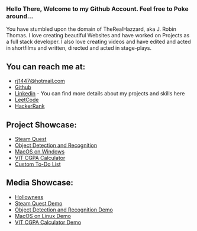 ### Hello There, Welcome to my Github Account. Feel free to Poke around... 

You have stumbled upon the domain of TheRealHazzard, aka J. Robin Thomas. I love creating beautiful Websites and have worked on Projects as a full stack developer. I also love creating videos and have edited and acted in shortfilms and written, directed and acted in stage-plays.


## You can reach me at: 

- rj1447@hotmail.com
- [Github](www.github.com/therealhazzard)
- [Linkedin](https://www.linkedin.com/in/robin-thomas-3a6555183/) - You can find more details about my projects and skills here
- [LeetCode](https://leetcode.com/therealhazzard/)
- [HackerRank](https://www.hackerrank.com/rj1447)

## Project Showcase:

- [Steam Quest](http://steamq.herokuapp.com)
- [Object Detection and Recognition](https://www.youtube.com/watch?v=YJq4Mkoj1gs&t=176s)
- [MacOS on Windows](https://www.youtube.com/watch?v=p2-qGc7WXDA)
- [VIT CGPA Calculator](https://vit-gpacalculator.herokuapp.com)
- [Custom To-Do List](https://to-do-list-therealhazzard.herokuapp.com)

## Media Showcase:

- [Hollowness](https://www.youtube.com/watch?v=hW0pVU8Z9Qw)
- [Steam Quest Demo](https://youtu.be/QePXaPNqZp0)
- [Object Detection and Recognition Demo](https://youtu.be/YJq4Mkoj1gs)
- [MacOS on Linux Demo](https://youtu.be/p2-qGc7WXDA)
- [VIT CGPA Calculator Demo](https://youtu.be/NSjTibLHpzc)
